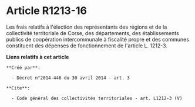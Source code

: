 # Article R1213-16

Les frais relatifs à l'élection des représentants des régions et de la collectivité territoriale de Corse, des départements,
des établissements publics de coopération intercommunale à fiscalité propre et des communes constituent des dépenses de
fonctionnement de l'article L. 1212-3.

**Liens relatifs à cet article**

	**Créé par**:

	  - Décret n°2014-446 du 30 avril 2014 - art. 3

	**Cite**:

	  - Code général des collectivités territoriales - art. L1212-3 (V)
